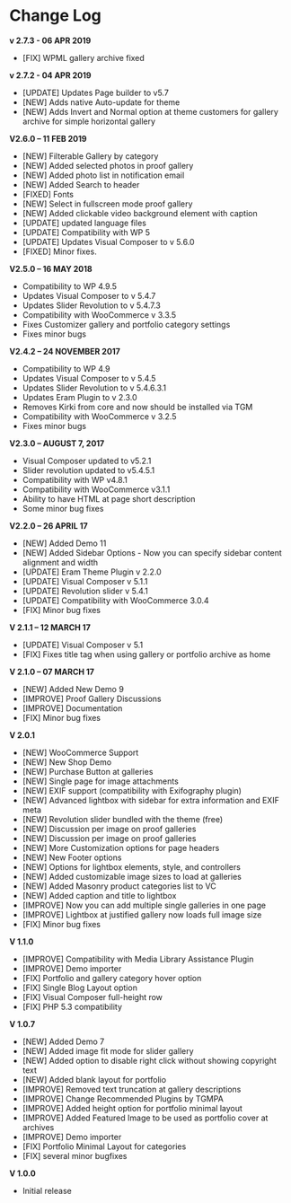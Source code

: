 # ‌Change Log

**v 2.7.3 - 06 APR 2019** 
- [FIX]      WPML gallery archive fixed 

**v 2.7.2 - 04 APR 2019** 
- [UPDATE]    Updates Page builder to v5.7
- [NEW]       Adds native Auto-update for theme
- [NEW]       Adds Invert and Normal option at theme customers for gallery archive for simple horizontal gallery

**V2.6.0 – 11 FEB 2019**
- [NEW]     Filterable Gallery by category
- [NEW]     Added selected photos in proof gallery
- [NEW]     Added photo list in notification email
- [NEW]     Added Search to header
- [FIXED]   Fonts
- [NEW]     Select in fullscreen mode proof gallery
- [NEW]     Added clickable video background element with caption 
- [UPDATE]  updated language files
- [UPDATE]  Compatibility with WP 5
- [UPDATE]  Updates Visual Composer to v 5.6.0
- [FIXED]   Minor fixes.

**V2.5.0 – 16 MAY 2018**
- Compatibility to WP 4.9.5
- Updates Visual Composer to v 5.4.7
- Updates Slider Revolution to v  5.4.7.3
- Compatibility with WooCommerce v 3.3.5
- Fixes Customizer gallery and portfolio category settings
- Fixes minor bugs

**V2.4.2 – 24 NOVEMBER 2017**
- Compatibility to WP 4.9
- Updates Visual Composer to v 5.4.5
- Updates Slider Revolution to v  5.4.6.3.1
- Updates Eram Plugin to v 2.3.0
- Removes Kirki from core and now should be installed via TGM
- Compatibility with WooCommerce v 3.2.5
- Fixes minor bugs

**V2.3.0 – AUGUST 7, 2017**
- Visual Composer updated to v5.2.1 
- Slider revolution updated to v5.4.5.1 
- Compatibility with WP v4.8.1 
- Compatibility with WooCommerce v3.1.1
- Ability to have HTML at page short description
- Some minor bug fixes

**V2.2.0 – 26 APRIL 17**
- [NEW]      Added Demo 11
- [NEW]      Added Sidebar Options - Now you can specify sidebar content alignment and width
- [UPDATE]   Eram Theme Plugin v 2.2.0
- [UPDATE]   Visual Composer v 5.1.1
- [UPDATE]   Revolution slider v 5.4.1
- [UPDATE]   Compatibility with WooCommerce 3.0.4
- [FIX]      Minor bug fixes 

**V 2.1.1 – 12 MARCH 17**
- [UPDATE]  Visual Composer v 5.1
- [FIX]     Fixes title tag when using gallery or portfolio archive as home

**V 2.1.0 – 07 MARCH 17**
- [NEW]      Added New Demo 9
- [IMPROVE]  Proof Gallery Discussions
- [IMPROVE]  Documentation
- [FIX]      Minor bug fixes 

**V 2.0.1**
- [NEW]      WooCommerce Support
- [NEW]      New Shop Demo
- [NEW]      Purchase Button at galleries
- [NEW]      Single page for image attachments
- [NEW]      EXIF support (compatibility with Exifography plugin)
- [NEW]      Advanced lightbox with sidebar for extra information and EXIF meta
- [NEW]      Revolution slider bundled with the theme (free)
- [NEW]      Discussion per image on proof galleries
- [NEW]      Discussion per image on proof galleries
- [NEW]      More Customization options for page headers
- [NEW]      New Footer options
- [NEW]      Options for lightbox elements, style, and controllers
- [NEW]      Added customizable image sizes to load at galleries
- [NEW]      Added Masonry product categories list to VC
- [NEW]      Added caption and title to lightbox
- [IMPROVE]  Now you can add multiple single galleries in one page
- [IMPROVE]  Lightbox at justified gallery now loads full image size
- [FIX]      Minor bug fixes

**V 1.1.0**
- [IMPROVE]  Compatibility with Media Library Assistance Plugin
- [IMPROVE]  Demo importer
- [FIX]      Portfolio and gallery category hover option
- [FIX]      Single Blog Layout option
- [FIX]      Visual Composer full-height row
- [FIX]      PHP 5.3 compatibility

**V 1.0.7**
- [NEW]      Added Demo 7
- [NEW]      Added image fit mode for slider gallery
- [NEW]      Added option to disable right click without showing copyright text
- [NEW]      Added blank layout for portfolio
- [IMPROVE]  Removed text truncation at gallery descriptions
- [IMPROVE]  Change Recommended Plugins by TGMPA
- [IMPROVE]  Added height option for portfolio minimal layout
- [IMPROVE]  Added Featured Image to be used as portfolio cover at archives
- [IMPROVE]  Demo importer
- [FIX]      Portfolio Minimal Layout for categories
- [FIX]      several minor bugfixes

**V 1.0.0**
- Initial release
